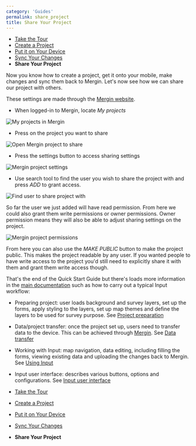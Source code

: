 ```yaml
---
category: 'Guides'
permalink: share_project
title: Share Your Project
---
```


* [Take the Tour](./take-the-tour)
* [Create a Project](./create-project)
* [Put it on Your Device](./put-project-on-device)
* [Sync Your Changes](./sync-changes)
* **Share Your Project**

Now you know how to create a project, get it onto your mobile, make changes 
and sync them back to Mergin. Let's now see how we can share our project 
with others.

These settings are made through the <a href="https://public.cloudmergin.com/" target=_blank>Mergin 
website</a>.

* When logged-in to Mergin, locate *My projects*

![My projects in Mergin](../images/my-projects-in-mergin.png)

* Press on the project you want to share

![Open Mergin project to share](../images/open-project-to-share.png)

* Press the settings button to access sharing settings

![Mergin project settings](../images/mergin-project-settings.png)

* Use search tool to find the user you wish to share the project with and press *ADD* to grant access.

![Find user to share project with](../images/find-user-to-share-project-with.png)

So far the user we just added will have read permission. From here we could 
also grant them write permissions or owner permissions. Owner permission 
means they will also be able to adjust sharing settings on the project.

![Mergin project permissions](../images/mergin-project-permissions.png)

From here you can also use the *MAKE PUBLIC* button to make the project 
public. This makes the project readable by any user. If you wanted people 
to have write access to the project you'd still need to explicitly share 
it with them and grant them write access though.

That's the end of the Quick Start Guide but there's loads more information 
in the <a href="/">main documentation</a> such as how to carry out a typical 
Input workflow:

* Preparing project: user loads background and survey layers, set up the forms, apply styling to the layers, set up map themes and define the layers to be used for survey purpose. See [Project preparation](./project_config)

* Data/project transfer: once the project set up, users need to transfer data to the device. This can be achieved through [Mergin](https://public.cloudmergin.com). See [Data transfer](./data_sync)

* Working with Input: map navigation, data editing, including filling the forms, viewing existing data and uploading the changes back to Mergin. See [Using Input](using_input)

* Input user interface: describes various buttons, options and configurations. See [Input user interface](input_ui)

* [Take the Tour](./take-the-tour)
* [Create a Project](./create-project)
* [Put it on Your Device](./put-project-on-device)
* [Sync Your Changes](./sync-changes)
* **Share Your Project**
